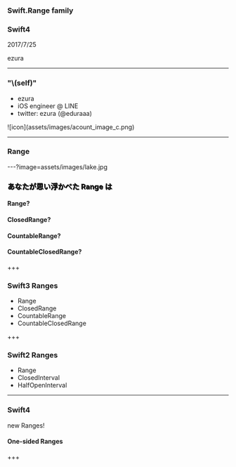 ### Swift.Range family
### Swift4
2017/7/25  

ezura

---

### "\\(self)"
* ezura
* iOS engineer @ LINE
* twitter: ezura (@eduraaa)

<div style="text-align:">
![icon](assets/images/acount_image_c.png)
</div>

---

### Range

---?image=assets/images/lake.jpg

### <span style="text-shadow: 1px 1px 0 #000;">あなたが思い浮かべた Range は</span>
#### Range? <!-- .element: class="fragment" -->
#### ClosedRange? <!-- .element: class="fragment" -->
#### CountableRange? <!-- .element: class="fragment" -->
#### CountableClosedRange? <!-- .element: class="fragment" -->

+++

### Swift3 Ranges
* Range
* ClosedRange
* CountableRange
* CountableClosedRange

+++

### Swift2 Ranges
* Range
* ClosedInterval
* HalfOpenInterval

---

### Swift4
new Ranges!

#### One-sided Ranges <!-- .element: class="fragment" -->

+++



